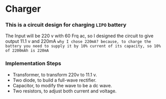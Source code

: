# Charger



### This is a circuit design for charging `LIPO` battery 

The Input will be 220 v with 60 Frq ac, so I designed the circuit to give output 11.1 v and 220mA `why I chose 220mA? because, to charge the battery you need to supply it by 10% current of its capacity, so 10% of 2200mAh is 220mA`


### Implementation Steps

* Transformer, to transform 220v to 11.1 v.
* Two diode, to build a full-wave rectifier. 
* Capacitor, to modify the wave to be a dc wave. 
* Two resistors, to adjust both current and voltage.